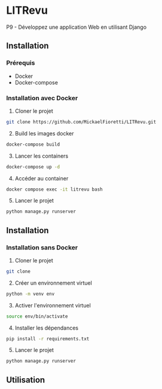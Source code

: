# LITRevu

P9 - Développez une application Web en utilisant Django

## Installation

### Prérequis

-   Docker
-   Docker-compose

### Installation avec Docker

1. Cloner le projet

```bash
git clone https://github.com/MickaelFioretti/LITRevu.git
```

2. Build les images docker

```bash
docker-compose build
```

3. Lancer les containers

```bash
docker-compose up -d
```

4. Accéder au container

```bash
docker compose exec -it litrevu bash
```

5. Lancer le projet

```bash
python manage.py runserver
```

## Installation

### Installation sans Docker

1. Cloner le projet

```bash
git clone
```

2. Créer un environnement virtuel

```bash
python -m venv env
```

3. Activer l'environnement virtuel

```bash
source env/bin/activate
```

4. Installer les dépendances

```bash
pip install -r requirements.txt
```

5. Lancer le projet

```bash
python manage.py runserver
```

## Utilisation
